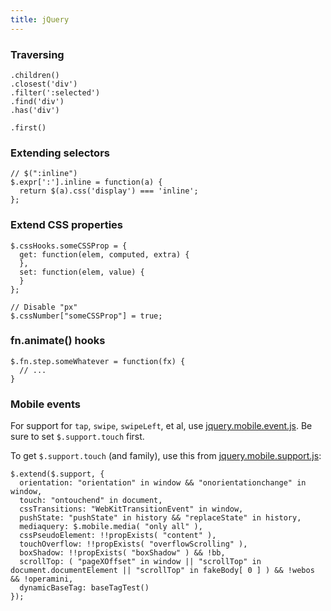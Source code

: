 ```yaml
---
title: jQuery
---
```


### Traversing

    .children()
    .closest('div')
    .filter(':selected')
    .find('div')
    .has('div')

    .first()

### Extending selectors

    // $(":inline")
    $.expr[':'].inline = function(a) {
      return $(a).css('display') === 'inline';
    };

### Extend CSS properties

    $.cssHooks.someCSSProp = {
      get: function(elem, computed, extra) {
      },
      set: function(elem, value) {
      }
    };

    // Disable "px"
    $.cssNumber["someCSSProp"] = true;

### fn.animate() hooks

    $.fn.step.someWhatever = function(fx) {
      // ...
    }

### Mobile events

For support for `tap`, `swipe`, `swipeLeft`, et al, use 
[jquery.mobile.event.js][m]. Be sure to set `$.support.touch` first.

To get `$.support.touch` (and family), use this from 
[jquery.mobile.support.js][s]:

    $.extend($.support, {
      orientation: "orientation" in window && "onorientationchange" in window,
      touch: "ontouchend" in document,
      cssTransitions: "WebKitTransitionEvent" in window,
      pushState: "pushState" in history && "replaceState" in history,
      mediaquery: $.mobile.media( "only all" ),
      cssPseudoElement: !!propExists( "content" ),
      touchOverflow: !!propExists( "overflowScrolling" ),
      boxShadow: !!propExists( "boxShadow" ) && !bb,
      scrollTop: ( "pageXOffset" in window || "scrollTop" in document.documentElement || "scrollTop" in fakeBody[ 0 ] ) && !webos && !operamini,
      dynamicBaseTag: baseTagTest()
    });

[m]:https://github.com/jquery/jquery-mobile/blob/master/js/jquery.mobile.event.js
[s]:https://github.com/jquery/jquery-mobile/blob/master/js/jquery.mobile.support.js
